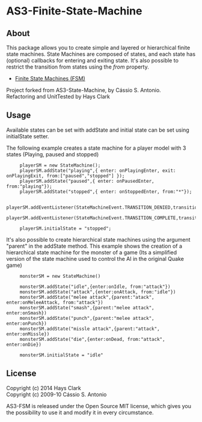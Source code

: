 AS3-Finite-State-Machine
========================

About
-----
This package allows you to create simple and layered or hierarchical finite state machines.  State Machines are composed of states, and each state has (optional) callbacks for entering and exiting state. It's also possible to restrict the transition from states using the _from_ property.

  * [Finite State Machines (FSM) ](http://ai-depot.com/FiniteStateMachines/FSM.html)

Project forked from AS3-State-Machine, by Cássio S. Antonio.<br>
Refactoring and UnitTested by Hays Clark

Usage
-----
Available states can be set with addState and initial state can be set using initialState setter.

The following example creates a state machine for a player model with 3 states (Playing, paused and stopped)

		 playerSM = new StateMachine();
		 playerSM.addState("playing",{ enter: onPlayingEnter, exit: onPlayingExit, from:["paused","stopped"] });
		 playerSM.addState("paused",{ enter: onPausedEnter, from:"playing"});
		 playerSM.addState("stopped",{ enter: onStoppedEnter, from:"*"});
		 
		 playerSM.addEventListener(StateMachineEvent.TRANSITION_DENIED,transitionDeniedFunction);
		 playerSM.addEventListener(StateMachineEvent.TRANSITION_COMPLETE,transitionCompleteFunction);
		 
		 playerSM.initialState = "stopped";


It's also possible to create hierarchical state machines using the argument "parent" in the addState method. This example shows the creation of a hierarchical state machine for the monster of a game (Its a simplified version of the state machine used to control the AI in the original Quake game)

		 monsterSM = new StateMachine()
		 
		 monsterSM.addState("idle",{enter:onIdle, from:"attack"})
		 monsterSM.addState("attack",{enter:onAttack, from:"idle"})
		 monsterSM.addState("melee attack",{parent:"atack", enter:onMeleeAttack, from:"attack"})
		 monsterSM.addState("smash",{parent:"melee attack", enter:onSmash})
		 monsterSM.addState("punch",{parent:"melee attack", enter:onPunch})
		 monsterSM.addState("missle attack",{parent:"attack", enter:onMissle})
		 monsterSM.addState("die",{enter:onDead, from:"attack", enter:onDie})
		 
		 monsterSM.initialState = "idle"
		 
License
-------
Copyright (c) 2014 Hays Clark <br>
Copyright (c) 2009-10 Cássio S. Antonio

AS3-FSM is released under the Open Source MIT license, which gives you the possibility to use it and modify it in every circumstance.